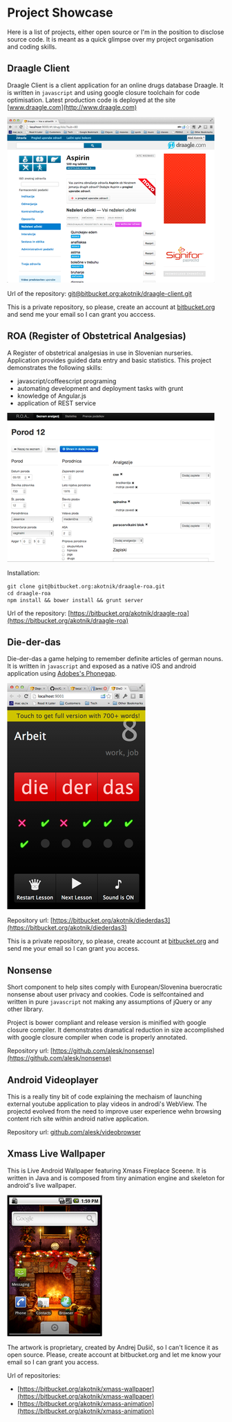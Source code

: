 # Project Showcase

Here is a list of projects, either open source or I'm in the position to disclose source code.
It is meant as a quick glimpse over my project organisation and coding skills.

## Draagle Client

Draagle Client is a client application for an online drugs database Draagle. It is written in `javascript`
and using google closure toolchain for code optimisation. Latest production code is deployed at
the site [www.draagle.com](http://www.draagle.com)

![draagle-client](img/draagle-client.png)

Url of the repository: [git@bitbucket.org:akotnik/draagle-client.git](git@bitbucket.org:akotnik/draagle-client.git)

This is a private repository, so please, create an account at [bitbucket.org](http:/www.bitbucket.org)
and send me your email so I can grant you acccess.

## ROA (Register of Obstetrical Analgesias)

A Register of obstetrical analgesias in use in Slovenian nurseries.
Application provides guided data entry and basic statistics. This project
demonstrates the following skills:

  - javascript/coffeescript programing
  - automating development and deployment tasks with grunt
  - knowledge of Angular.js
  - application of REST service

![roa](img/roa.png)

Installation:

    git clone git@bitbucket.org:akotnik/draagle-roa.git
    cd draagle-roa
    npm install && bower install && grunt server

Url of the repository: [https://bitbucket.org/akotnik/draagle-roa](https://bitbucket.org/akotnik/draagle-roa)

## Die-der-das

Die-der-das a game helping to remember definite articles of german nouns. It is written in `javascript` and exposed as a native
iOS and android application using [Adobes's Phonegap](http://phonegap.com/).

![Die-der-das](img/diederdas.png)

Repository url: [https://bitbucket.org/akotnik/diederdas3](https://bitbucket.org/akotnik/diederdas3)

This is a private repository, so please, create account at [bitbucket.org](http:/www.bitbucket.org)
and send me your email so I can grant you access.

## Nonsense

Short component to help sites comply with European/Slovenina buerocratic nonsense about user privacy and cookies. Code
is selfcontained and written in pure `javascript` not making any assumptions of jQuery or any other library.

Project is bower compliant and release version is minified with google closure compiler. It demonstrates
dramatical reduction in size accomplished with google closure compiler when
code is properly annotated.

Repository url: [https://github.com/alesk/nonsense](https://github.com/alesk/nonsense)

## Android Videoplayer

This is a really tiny bit of code explaining the mechaism of launching external youtube application to play videos in
androdi's WebView. The projectd evolved from the need to improve user experience wehn browsing content rich site within
android native application.

Repository url: [github.com/alesk/videobrowser](https://github.com/alesk/videobrowser)

## Xmass Live Wallpaper

This is Live Android Wallpaper featuring Xmass Fireplace Sceene. It is written in Java and is composed from tiny animation
engine and skeleton for android's live wallpaper.

![Xmass Live Wallpaper](img/xmass-wallpaper.png)

The artwork is proprietary, created by Andrej Dušič, so I can't licence it as open source. Please, create
account at bitbucket.org and let me know your email so I can grant you access.

Url of repositories: 

  - [https://bitbucket.org/akotnik/xmass-wallpaper](https://bitbucket.org/akotnik/xmass-wallpaper)
  - [https://bitbucket.org/akotnik/xmass-animation](https://bitbucket.org/akotnik/xmass-animation)
